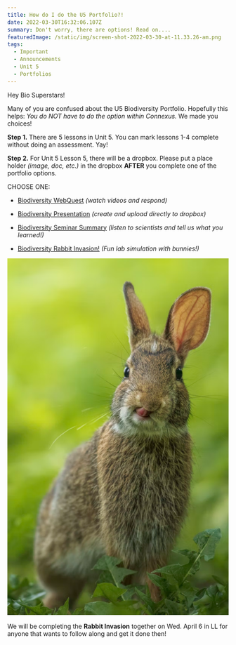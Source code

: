 ```yaml
---
title: How do I do the U5 Portfolio?!
date: 2022-03-30T16:32:06.107Z
summary: Don't worry, there are options! Read on....
featuredImage: /static/img/screen-shot-2022-03-30-at-11.33.26-am.png
tags:
  - Important
  - Announcements
  - Unit 5
  - Portfolios
---
```

Hey Bio Superstars! 

Many of you are confused about the U5 Biodiversity Portfolio. Hopefully this helps: *You do NOT have to do the option within Connexus.* We made you choices! 

**Step 1.** There are 5 lessons in Unit 5. You can mark lessons 1-4 complete without doing an assessment. Yay! 

**Step 2.** For Unit 5 Lesson 5, there will be a dropbox. Please put a place holder *(image, doc, etc.)* in the dropbox **AFTER** you complete one of the portfolio options. 

CHOOSE ONE:



* [Biodiversity WebQuest](https://mnca-biology-message-board.netlify.app/posts/biodiversity-webquest/) *(watch videos and respond)*


* [Biodiversity Presentation](https://mnca-biology-message-board.netlify.app/posts/biodiversity-presentation) *(create and upload directly to dropbox)*
* [Biodiversity Seminar Summary](https://mnca-biology-message-board.netlify.app/posts/biodiversity-seminar-summary/) *(listen to scientists and tell us what you learned!)*
* [Biodiversity Rabbit Invasion!](https://mnca-biology-message-board.netlify.app/posts/biodiversity-rabbit-invasion/) *(Fun lab simulation with bunnies!)*





![](/static/img/screen-shot-2022-03-30-at-11.51.35-am.png)

We will be completing the **Rabbit Invasion** together on Wed. April 6 in LL for anyone that wants to follow along and get it done then!